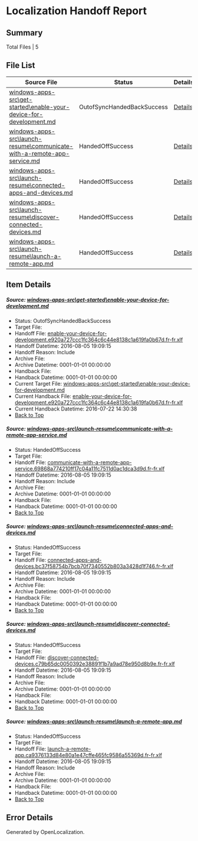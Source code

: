 # <a name='report-top'></a> Localization Handoff Report

## Summary
 Total Files | 5

## File List
 Source File | Status | Details 
 ----------- | ------ | ------- 
 [windows-apps-src\get-started\enable-your-device-for-development.md](https://github.com/Microsoft/windows-apps/blob/d923922ded8f6f2be24febd93c8cceffda5c4f0f/windows-apps-src/get-started/enable-your-device-for-development.md) | OutofSyncHandedBackSuccess | [Details](#d6bf9cbf19be9447b6d5293c4768e0e833a061503551)
 [windows-apps-src\launch-resume\communicate-with-a-remote-app-service.md](https://github.com/Microsoft/windows-apps/blob/8455b96822e9a984721dab0878bf198bf4389044/windows-apps-src/launch-resume/communicate-with-a-remote-app-service.md) | HandedOffSuccess | [Details](#55acc9b9cb3954c2599b555c13d0d77302b6aecc4361)
 [windows-apps-src\launch-resume\connected-apps-and-devices.md](https://github.com/Microsoft/windows-apps/blob/8455b96822e9a984721dab0878bf198bf4389044/windows-apps-src/launch-resume/connected-apps-and-devices.md) | HandedOffSuccess | [Details](#9574acac85dcbac80fe852d4ef3f141717c52cf74362)
 [windows-apps-src\launch-resume\discover-connected-devices.md](https://github.com/Microsoft/windows-apps/blob/8455b96822e9a984721dab0878bf198bf4389044/windows-apps-src/launch-resume/discover-connected-devices.md) | HandedOffSuccess | [Details](#cfec9418cf47748705ffc60f1660e068a2aa1a924370)
 [windows-apps-src\launch-resume\launch-a-remote-app.md](https://github.com/Microsoft/windows-apps/blob/8455b96822e9a984721dab0878bf198bf4389044/windows-apps-src/launch-resume/launch-a-remote-app.md) | HandedOffSuccess | [Details](#65bc5b8022a8e5dab4f606a2cb3f09e58ab680ef4394)

## Item Details
##### <a name='d6bf9cbf19be9447b6d5293c4768e0e833a061503551'></a> Source: [windows-apps-src\get-started\enable-your-device-for-development.md](https://github.com/Microsoft/windows-apps/blob/d923922ded8f6f2be24febd93c8cceffda5c4f0f/windows-apps-src/get-started/enable-your-device-for-development.md)
* Status: OutofSyncHandedBackSuccess
* Target File: 
* Handoff File: [enable-your-device-for-development.e920a727ccc1fc364c6c44e8138c1a619fa0b67d.fr-fr.xlf](https://github.com/Microsoft/WDG.handoff/blob/b6103dfbae81fa2d9fe3bb7bdbaf49d49c50533e/ol-handoff/Microsoft/windows-apps.fr-fr/master/enable-your-device-for-development.e920a727ccc1fc364c6c44e8138c1a619fa0b67d.fr-fr.xlf)
* Handoff Datetime: 2016-08-05 19:09:15
* Handoff Reason: Include
* Archive File: 
* Archive Datetime: 0001-01-01 00:00:00
* Handback File: 
* Handback Datetime: 0001-01-01 00:00:00
* Current Target File: [windows-apps-src\get-started\enable-your-device-for-development.md](https://github.com/Microsoft/windows-apps.fr-fr/blob/402eb0dc49711783fdbd768a93aa5456388b34d9/windows-apps-src/get-started/enable-your-device-for-development.md)
* Current Handback File: [enable-your-device-for-development.e920a727ccc1fc364c6c44e8138c1a619fa0b67d.fr-fr.xlf](https://github.com/Microsoft/WDG.handback/blob/e8019a4155f189676550d9d336a37921a9040b0d/ol-handback/Microsoft/windows-apps.fr-fr/master/enable-your-device-for-development.e920a727ccc1fc364c6c44e8138c1a619fa0b67d.fr-fr.xlf)
* Current Handback Datetime: 2016-07-22 14:30:38
* [Back to Top](#report-top)

##### <a name='55acc9b9cb3954c2599b555c13d0d77302b6aecc4361'></a> Source: [windows-apps-src\launch-resume\communicate-with-a-remote-app-service.md](https://github.com/Microsoft/windows-apps/blob/8455b96822e9a984721dab0878bf198bf4389044/windows-apps-src/launch-resume/communicate-with-a-remote-app-service.md)
* Status: HandedOffSuccess
* Target File: 
* Handoff File: [communicate-with-a-remote-app-service.69868a774210ff17c04a11fc7511d0ac1dca3d9d.fr-fr.xlf](https://github.com/Microsoft/WDG.handoff/blob/b6103dfbae81fa2d9fe3bb7bdbaf49d49c50533e/ol-handoff/Microsoft/windows-apps.fr-fr/master/communicate-with-a-remote-app-service.69868a774210ff17c04a11fc7511d0ac1dca3d9d.fr-fr.xlf)
* Handoff Datetime: 2016-08-05 19:09:15
* Handoff Reason: Include
* Archive File: 
* Archive Datetime: 0001-01-01 00:00:00
* Handback File: 
* Handback Datetime: 0001-01-01 00:00:00
* [Back to Top](#report-top)

##### <a name='9574acac85dcbac80fe852d4ef3f141717c52cf74362'></a> Source: [windows-apps-src\launch-resume\connected-apps-and-devices.md](https://github.com/Microsoft/windows-apps/blob/8455b96822e9a984721dab0878bf198bf4389044/windows-apps-src/launch-resume/connected-apps-and-devices.md)
* Status: HandedOffSuccess
* Target File: 
* Handoff File: [connected-apps-and-devices.bc37f58754b7bcb70f7340552b803a3428d1f746.fr-fr.xlf](https://github.com/Microsoft/WDG.handoff/blob/b6103dfbae81fa2d9fe3bb7bdbaf49d49c50533e/ol-handoff/Microsoft/windows-apps.fr-fr/master/connected-apps-and-devices.bc37f58754b7bcb70f7340552b803a3428d1f746.fr-fr.xlf)
* Handoff Datetime: 2016-08-05 19:09:15
* Handoff Reason: Include
* Archive File: 
* Archive Datetime: 0001-01-01 00:00:00
* Handback File: 
* Handback Datetime: 0001-01-01 00:00:00
* [Back to Top](#report-top)

##### <a name='cfec9418cf47748705ffc60f1660e068a2aa1a924370'></a> Source: [windows-apps-src\launch-resume\discover-connected-devices.md](https://github.com/Microsoft/windows-apps/blob/8455b96822e9a984721dab0878bf198bf4389044/windows-apps-src/launch-resume/discover-connected-devices.md)
* Status: HandedOffSuccess
* Target File: 
* Handoff File: [discover-connected-devices.c79b65dc0050392e38891f1b7a9ad78e950d8b9e.fr-fr.xlf](https://github.com/Microsoft/WDG.handoff/blob/b6103dfbae81fa2d9fe3bb7bdbaf49d49c50533e/ol-handoff/Microsoft/windows-apps.fr-fr/master/discover-connected-devices.c79b65dc0050392e38891f1b7a9ad78e950d8b9e.fr-fr.xlf)
* Handoff Datetime: 2016-08-05 19:09:15
* Handoff Reason: Include
* Archive File: 
* Archive Datetime: 0001-01-01 00:00:00
* Handback File: 
* Handback Datetime: 0001-01-01 00:00:00
* [Back to Top](#report-top)

##### <a name='65bc5b8022a8e5dab4f606a2cb3f09e58ab680ef4394'></a> Source: [windows-apps-src\launch-resume\launch-a-remote-app.md](https://github.com/Microsoft/windows-apps/blob/8455b96822e9a984721dab0878bf198bf4389044/windows-apps-src/launch-resume/launch-a-remote-app.md)
* Status: HandedOffSuccess
* Target File: 
* Handoff File: [launch-a-remote-app.ca9376133d84e80a1e47cffe465fc9586a55369d.fr-fr.xlf](https://github.com/Microsoft/WDG.handoff/blob/b6103dfbae81fa2d9fe3bb7bdbaf49d49c50533e/ol-handoff/Microsoft/windows-apps.fr-fr/master/launch-a-remote-app.ca9376133d84e80a1e47cffe465fc9586a55369d.fr-fr.xlf)
* Handoff Datetime: 2016-08-05 19:09:15
* Handoff Reason: Include
* Archive File: 
* Archive Datetime: 0001-01-01 00:00:00
* Handback File: 
* Handback Datetime: 0001-01-01 00:00:00
* [Back to Top](#report-top)


## Error Details

Generated by OpenLocalization.
